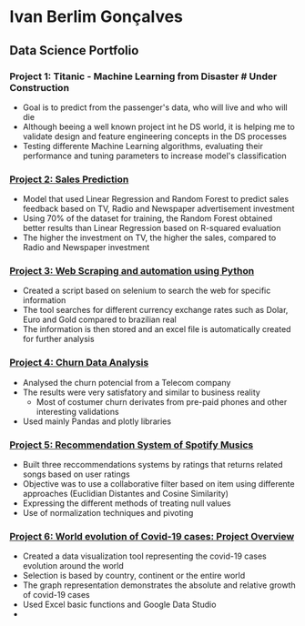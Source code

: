 # Ivan Berlim Gonçalves
## Data Science Portfolio

### Project 1: Titanic - Machine Learning from Disaster # Under Construction
* Goal is to predict from the passenger's data, who will live and who will die
* Although beeing a well known project int he DS world, it is helping me to validate design and feature engineering concepts in the DS processes
* Testing differente Machine Learning algorithms, evaluating their performance and tuning parameters to increase model's classification

### [Project 2: Sales Prediction](https://github.com/ivanbergon/Ivan_Portfolio/blob/main/Sales%20Prediction.ipynb)
* Model that used Linear Regression and Random Forest to predict sales feedback based on TV, Radio and Newspaper advertisement investment
* Using 70% of the dataset for training, the Random Forest obtained better results than Linear Regression based on R-squared evaluation
* The higher the investment on TV, the higher the sales, compared to Radio and Newspaper investment

### [Project 3: Web Scraping and automation using Python](https://github.com/ivanbergon/Ivan_Portfolio/blob/main/Web%20Scrapping%20and%20Automation%20using%20Python.ipynb)
* Created a script based on selenium to search the web for specific information
* The tool searches for different currency exchange rates such as Dolar, Euro and Gold compared to brazilian real
* The information is then stored and an excel file is automatically created for further analysis

### [Project 4: Churn Data Analysis](https://github.com/ivanbergon/Ivan_Portfolio/blob/main/Churn%20Data%20Analysis.ipynb)
* Analysed the churn potencial from a Telecom company
* The results were very satisfatory and similar to business reality
  * Most of costumer churn derivates from pre-paid phones and other interesting validations
* Used mainly Pandas and plotly libraries

### [Project 5: Recommendation System of Spotify Musics](https://github.com/ivanbergon/Ivan_Portfolio/blob/main/Recommendation%20System.ipynb)
* Built three reccommendations systems by ratings that returns related songs based on user ratings
* Objective was to use a collaborative filter based on item using differente approaches (Euclidian Distantes and Cosine Similarity)
* Expressing the different methods of treating null values
* Use of normalization techniques and pivoting

### [Project 6: World evolution of Covid-19 cases: Project Overview](https://datastudio.google.com/s/ouiVw0gYe_o)
* Created a data visualization tool representing the covid-19 cases evolution around the world
* Selection is based by country, continent or the entire world
* The graph representation demonstrates the absolute and relative growth of covid-19 cases
* Used Excel basic functions and Google Data Studio
* 


